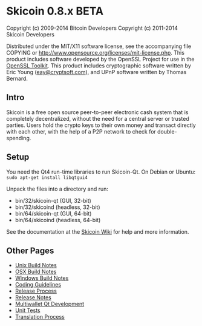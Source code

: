 Skicoin 0.8.x BETA
====================

Copyright (c) 2009-2014 Bitcoin Developers
Copyright (c) 2011-2014 Skicoin Developers

Distributed under the MIT/X11 software license, see the accompanying
file COPYING or http://www.opensource.org/licenses/mit-license.php.
This product includes software developed by the OpenSSL Project for use in the [OpenSSL Toolkit](http://www.openssl.org/). This product includes
cryptographic software written by Eric Young ([eay@cryptsoft.com](mailto:eay@cryptsoft.com)), and UPnP software written by Thomas Bernard.


Intro
---------------------
Skicoin is a free open source peer-to-peer electronic cash system that is
completely decentralized, without the need for a central server or trusted
parties.  Users hold the crypto keys to their own money and transact directly
with each other, with the help of a P2P network to check for double-spending.


Setup
---------------------
You need the Qt4 run-time libraries to run Skicoin-Qt. On Debian or Ubuntu:
	`sudo apt-get install libqtgui4`

Unpack the files into a directory and run:

- bin/32/skicoin-qt (GUI, 32-bit)
- bin/32/skicoind (headless, 32-bit)
- bin/64/skicoin-qt (GUI, 64-bit)
- bin/64/skicoind (headless, 64-bit)

See the documentation at the [Skicoin Wiki](http://skicoin.info)
for help and more information.


Other Pages
---------------------
- [Unix Build Notes](build-unix.md)
- [OSX Build Notes](build-osx.md)
- [Windows Build Notes](build-msw.md)
- [Coding Guidelines](coding.md)
- [Release Process](release-process.md)
- [Release Notes](release-notes.md)
- [Multiwallet Qt Development](multiwallet-qt.md)
- [Unit Tests](unit-tests.md)
- [Translation Process](translation_process.md)

